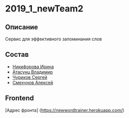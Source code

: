 # 2019_1_newTeam2

## Описание
Сервис для эффективного запоминания слов

## Состав
 - [Никифорова Ирина](https://github.com/gleensande)
 - [Атасунц Владимир](https://github.com/Tsaanstu)
 - [Чуриков Сергей](https://github.com/sergeychur)
 - [Смехунов Алексей](https://github.com/Sighr)


## Frontend
[Адрес фронта]
(https://newwordtrainer.herokuapp.com/)